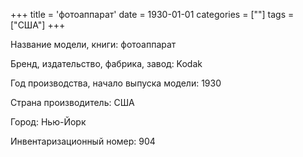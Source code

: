 +++
title = 'фотоаппарат'
date = 1930-01-01
categories = [""]
tags = ["США"]
+++

Название модели, книги: фотоаппарат

Бренд, издательство, фабрика, завод: Kodak

Год производства, начало выпуска модели: 1930

Страна производитель: США

Город: Нью-Йорк

Инвентаризационный номер: 904


